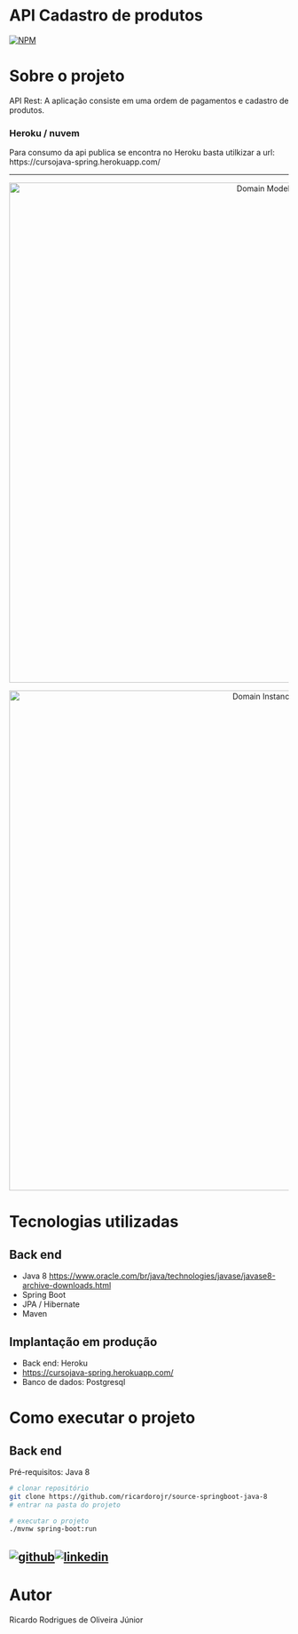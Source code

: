 # API Cadastro de produtos

[![NPM](https://img.shields.io/npm/l/react)](https://github.com/ricardorojr/source-springboot-java-8/blob/master/LICENCE) 


# Sobre o projeto
API Rest: A aplicação consiste em uma ordem de pagamentos e cadastro de produtos.

<h3> Heroku / nuvem </h3>
Para consumo da api publica se encontra no Heroku basta utilkizar a url: https://cursojava-spring.herokuapp.com/

---
<p align="center">
  <img src="https://github.com/ricardorojr/source-springboot-java-8/blob/master/Domain_instance.png" width="900" title="Domain Model">
</p>

<p align="center">
<img src="https://github.com/ricardorojr/source-springboot-java-8/blob/master/Domain_instance.png" width="900" title="Domain Instance">
</p>


# Tecnologias utilizadas
## Back end
- Java 8 https://www.oracle.com/br/java/technologies/javase/javase8-archive-downloads.html
- Spring Boot
- JPA / Hibernate
- Maven

## Implantação em produção

- Back end: Heroku
- https://cursojava-spring.herokuapp.com/
- Banco de dados: Postgresql
# Como executar o projeto
## Back end
Pré-requisitos: Java 8

```bash
# clonar repositório
git clone https://github.com/ricardorojr/source-springboot-java-8
# entrar na pasta do projeto

# executar o projeto
./mvnw spring-boot:run
```
[![github](https://cloud.githubusercontent.com/assets/17016297/18839843/0e06a67a-83d2-11e6-993a-b35a182500e0.png)][1][![linkedin](https://cloud.githubusercontent.com/assets/17016297/18839848/0fc7e74e-83d2-11e6-8c6a-277fc9d6e067.png)][2]
---

[1]: https://github.com/ricardorojr
[2]: https://www.linkedin.com/in/ricardo-rodrigues-85983b176/

# Autor
Ricardo Rodrigues de Oliveira Júnior
